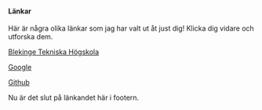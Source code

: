 #### Länkar
Här är några olika länkar som jag har valt ut åt just dig! Klicka dig vidare och utforska dem.

[Blekinge Tekniska Högskola](https://www.bth.se)

[Google](https://www.google.com)

[Github](https://www.github.com)

Nu är det slut på länkandet här i footern.
